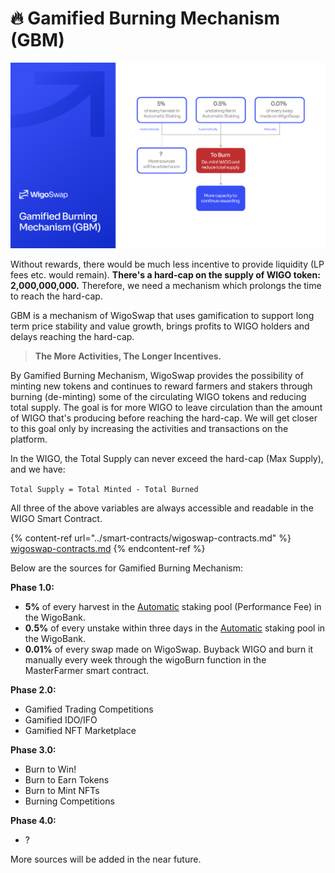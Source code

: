 # 🔥 Gamified Burning Mechanism (GBM)

![](../.gitbook/assets/GBM.png)

Without rewards, there would be much less incentive to provide liquidity (LP fees etc. would remain). **There's a hard-cap on the supply of WIGO token: 2,000,000,000.** Therefore, we need a mechanism which prolongs the time to reach the hard-cap.

GBM is a mechanism of WigoSwap that uses gamification to support long term price stability and value growth, brings profits to WIGO holders and delays reaching the hard-cap.

> **The More Activities, The Longer Incentives.**

By Gamified Burning Mechanism, WigoSwap provides the possibility of minting new tokens and continues to reward farmers and stakers through burning (de-minting) some of the circulating WIGO tokens and reducing total supply. The goal is for more WIGO to leave circulation than the amount of WIGO that's producing before reaching the hard-cap. We will get closer to this goal only by increasing the activities and transactions on the platform.



In the WIGO, the Total Supply can never exceed the hard-cap (Max Supply), and we have:

`Total Supply = Total Minted - Total Burned`

All three of the above variables are always accessible and readable in the WIGO Smart Contract.

{% content-ref url="../smart-contracts/wigoswap-contracts.md" %}
[wigoswap-contracts.md](../smart-contracts/wigoswap-contracts.md)
{% endcontent-ref %}



Below are the sources for Gamified Burning Mechanism:

**Phase 1.0:**

* **5%** of every harvest in the [Automatic](../products/staking-wigo-wigobank/automatic-vs.-standard.md) staking pool (Performance Fee) in the WigoBank.
* **0.5%** of every unstake within three days in the [Automatic](../products/staking-wigo-wigobank/automatic-vs.-standard.md) staking pool in the WigoBank.
* **0.01%** of every swap made on WigoSwap. Buyback WIGO and burn it manually every week through the wigoBurn function in the MasterFarmer smart contract.

**Phase 2.0:**

* Gamified Trading Competitions
* Gamified IDO/IFO&#x20;
* Gamified NFT Marketplace

**Phase 3.0:**

* Burn to Win!
* Burn to Earn Tokens
* Burn to Mint NFTs
* Burning Competitions

**Phase 4.0:**

* ?

More sources will be added in the near future.

